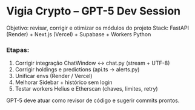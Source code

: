 # Vigia Crypto – GPT-5 Dev Session
Objetivo: revisar, corrigir e otimizar os módulos do projeto
Stack: FastAPI (Render) + Next.js (Vercel) + Supabase + Workers Python

### Etapas:
1. Corrigir integração ChatWindow ↔ chat.py (stream + UTF-8)
2. Corrigir holdings e predictions (api.ts → alerts.py)
3. Unificar envs (Render / Vercel)
4. Melhorar Sidebar + histórico sem login
5. Testar workers Helius e Etherscan (chaves, limites, retry)

GPT-5 deve atuar como revisor de código e sugerir commits prontos.